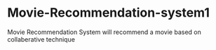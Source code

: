 # Movie-Recommendation-system1
Movie Recommendation System will recommend a movie based on collaberative technique
